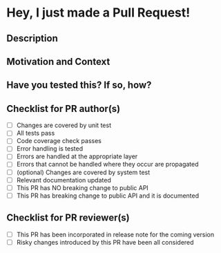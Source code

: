 # Hey, I just made a Pull Request!

## Description
<!--- Describe your changes -->

## Motivation and Context
<!--- Why is this change required? What problem does it solve? -->
<!--- If it fixes an open issue, please link to the issue here. -->

## Have you tested this? If so, how?
<!--- Valid responses are "I have included unit tests." or --> 
<!--- "I ran my jobs with this code and it works for me." -->

## Checklist for PR author(s)
<!--- Put an `x` in all the boxes that apply: -->
- [ ] Changes are covered by unit test
- [ ] All tests pass
- [ ] Code coverage check passes
- [ ] Error handling is tested
- [ ] Errors are handled at the appropriate layer
- [ ] Errors that cannot be handled where they occur are propagated
- [ ] (optional) Changes are covered by system test
- [ ] Relevant documentation updated
- [ ] This PR has NO breaking change to public API
- [ ] This PR has breaking change to public API and it is documented

## Checklist for PR reviewer(s)
<!--- Put an `x` in all the boxes that apply: -->
- [ ] This PR has been incorporated in release note for the coming version
- [ ] Risky changes introduced by this PR have been all considered

<!---
for more information on how to submit valuable contributions,
see https://opensource.guide/how-to-contribute/#how-to-submit-a-contribution
-->
